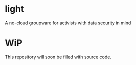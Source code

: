 # light
A no-cloud groupware for activists with data security in mind

# WiP
This repository will soon be filled with source code.

